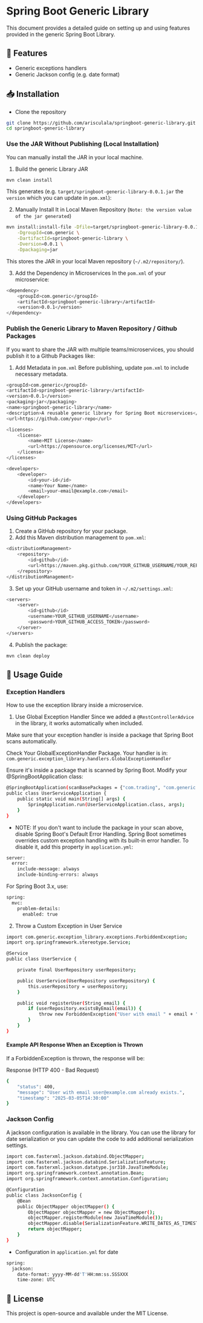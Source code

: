 # Spring Boot Generic Library

This document provides a detailed guide on setting up and using features provided in the generic Spring Boot Library.

## 🚀 Features

- Generic exceptions handlers
- Generic Jackson config (e.g. date format)

## 📥 Installation

- Clone the repository

```bash
git clone https://github.com/arisculala/springboot-generic-library.git
cd springboot-generic-library
```

### Use the JAR Without Publishing (Local Installation)

You can manually install the JAR in your local machine.

1. Build the generic Library JAR

```bash
mvn clean install
```

This generates (e.g. `target/springboot-generic-library-0.0.1.jar` the `version` which you can update in `pom.xml`):

2. Manually Install It in Local Maven Repository (`Note: the version value of the jar generated`)

```bash
mvn install:install-file -Dfile=target/springboot-generic-library-0.0.1.jar \
    -DgroupId=com.generic \
    -DartifactId=springboot-generic-library \
    -Dversion=0.0.1 \
    -Dpackaging=jar
```

This stores the JAR in your local Maven repository (`~/.m2/repository/`).

3. Add the Dependency in Microservices
   In the `pom.xml` of your microservice:

```bash
<dependency>
    <groupId>com.generic</groupId>
    <artifactId>springboot-generic-library</artifactId>
    <version>0.0.1</version>
</dependency>
```

### Publish the Generic Library to Maven Repository / Github Packages

If you want to share the JAR with multiple teams/microservices, you should publish it to a Github Packages like:

1. Add Metadata in `pom.xml`
   Before publishing, update `pom.xml` to include necessary metadata.

```bash
<groupId>com.generic</groupId>
<artifactId>springboot-generic-library</artifactId>
<version>0.0.1</version>
<packaging>jar</packaging>
<name>springboot-generic-library</name>
<description>A reusable generic library for Spring Boot microservices</description>
<url>https://github.com/your-repo</url>

<licenses>
    <license>
        <name>MIT License</name>
        <url>https://opensource.org/licenses/MIT</url>
    </license>
</licenses>

<developers>
    <developer>
        <id>your-id</id>
        <name>Your Name</name>
        <email>your-email@example.com</email>
    </developer>
</developers>
```

### Using GitHub Packages

1. Create a GitHub repository for your package.
2. Add this Maven distribution management to `pom.xml`:

```bash
<distributionManagement>
    <repository>
        <id>github</id>
        <url>https://maven.pkg.github.com/YOUR_GITHUB_USERNAME/YOUR_REPO_NAME</url>
    </repository>
</distributionManagement>
```

3. Set up your GitHub username and token in `~/.m2/settings.xml`:

```bash
<servers>
    <server>
        <id>github</id>
        <username>YOUR_GITHUB_USERNAME</username>
        <password>YOUR_GITHUB_ACCESS_TOKEN</password>
    </server>
</servers>
```

4. Publish the package:

```bash
mvn clean deploy
```

## 📝 Usage Guide

### Exception Handlers

How to use the exception library inside a microservice.

1. Use Global Exception Handler
   Since we added a `@RestControllerAdvice` in the library, it works automatically when included.

Make sure that your exception handler is inside a package that Spring Boot scans automatically.

Check Your GlobalExceptionHandler Package. Your handler is in: `com.generic.exception_library.handlers.GlobalExceptionHandler`

Ensure it's inside a package that is scanned by Spring Boot. Modify your @SpringBootApplication class:

```bash
@SpringBootApplication(scanBasePackages = {"com.trading", "com.generic.exception_library.handlers"})
public class UserServiceApplication {
    public static void main(String[] args) {
        SpringApplication.run(UserServiceApplication.class, args);
    }
}
```

- NOTE: If you don't want to include the package in your scan above, disable Spring Boot's Default Error Handling. Spring Boot sometimes overrides custom exception handling with its built-in error handler. To disable it, add this property in `application.yml`:

```bash
server:
  error:
    include-message: always
    include-binding-errors: always
```

For Spring Boot 3.x, use:

```bash
spring:
  mvc:
    problem-details:
      enabled: true
```

2. Throw a Custom Exception in User Service

```bash
import com.generic.exception_library.exceptions.ForbiddenException;
import org.springframework.stereotype.Service;

@Service
public class UserService {

    private final UserRepository userRepository;

    public UserService(UserRepository userRepository) {
        this.userRepository = userRepository;
    }

    public void registerUser(String email) {
        if (userRepository.existsByEmail(email)) {
            throw new ForbiddenException("User with email " + email + " already exists.");
        }
    }
}
```

#### Example API Response When an Exception is Thrown

If a ForbiddenException is thrown, the response will be:

Response (HTTP 400 - Bad Request)

```bash
{
    "status": 400,
    "message": "User with email user@example.com already exists.",
    "timestamp": "2025-03-05T14:30:00"
}
```

### Jackson Config

A jackson configuration is available in the library.
You can use the library for date serialization or you can update the code to add additional serialization settings.

```bash
import com.fasterxml.jackson.databind.ObjectMapper;
import com.fasterxml.jackson.databind.SerializationFeature;
import com.fasterxml.jackson.datatype.jsr310.JavaTimeModule;
import org.springframework.context.annotation.Bean;
import org.springframework.context.annotation.Configuration;

@Configuration
public class JacksonConfig {
    @Bean
    public ObjectMapper objectMapper() {
        ObjectMapper objectMapper = new ObjectMapper();
        objectMapper.registerModule(new JavaTimeModule());
        objectMapper.disable(SerializationFeature.WRITE_DATES_AS_TIMESTAMPS);
        return objectMapper;
    }
}
```

- Configuration in `application.yml` for date

```bash
spring:
  jackson:
    date-format: yyyy-MM-dd'T'HH:mm:ss.SSSXXX
    time-zone: UTC
```

## 📜 License

This project is open-source and available under the MIT License.
